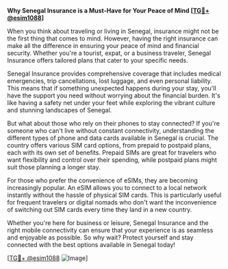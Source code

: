 **Why Senegal Insurance is a Must-Have for Your Peace of Mind [[TG💪+ @esim1088](https://t.me/s/esim1088)]**

When you think about traveling or living in Senegal, insurance might not be the first thing that comes to mind. However, having the right insurance can make all the difference in ensuring your peace of mind and financial security. Whether you're a tourist, expat, or a business traveler, Senegal Insurance offers tailored plans that cater to your specific needs.

Senegal Insurance provides comprehensive coverage that includes medical emergencies, trip cancellations, lost luggage, and even personal liability. This means that if something unexpected happens during your stay, you'll have the support you need without worrying about the financial burden. It's like having a safety net under your feet while exploring the vibrant culture and stunning landscapes of Senegal.

But what about those who rely on their phones to stay connected? If you're someone who can't live without constant connectivity, understanding the different types of phone and data cards available in Senegal is crucial. The country offers various SIM card options, from prepaid to postpaid plans, each with its own set of benefits. Prepaid SIMs are great for travelers who want flexibility and control over their spending, while postpaid plans might suit those planning a longer stay.

For those who prefer the convenience of eSIMs, they are becoming increasingly popular. An eSIM allows you to connect to a local network instantly without the hassle of physical SIM cards. This is particularly useful for frequent travelers or digital nomads who don't want the inconvenience of switching out SIM cards every time they land in a new country.

Whether you're here for business or leisure, Senegal Insurance and the right mobile connectivity can ensure that your experience is as seamless and enjoyable as possible. So why wait? Protect yourself and stay connected with the best options available in Senegal today!

[[TG💪+ @esim1088](https://t.me/s/esim1088) ![Image](https://i.postimg.cc/Y0z9fWf4/image.png)]